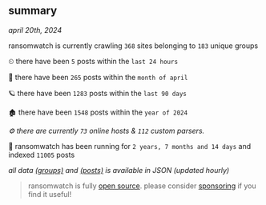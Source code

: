 
## summary
_april 20th, 2024_

ransomwatch is currently crawling `368` sites belonging to `183` unique groups

⏲ there have been `5` posts within the `last 24 hours`

🦈 there have been `265` posts within the `month of april`

🪐 there have been `1283` posts within the `last 90 days`

🏚 there have been `1548` posts within the `year of 2024`

_⚙️ there are currently `73` online hosts & `112` custom parsers._

🦕 ransomwatch has been running for `2 years, 7 months and 14 days` and indexed `11005` posts

_all data  [(groups)](http://ransomwhat.telemetry.ltd/groups) and [(posts)](http://ransomwhat.telemetry.ltd/posts) is available in JSON (updated hourly)_

> ransomwatch is fully [open source](https://github.com/joshhighet/ransomwatch#ransomwatch--). please consider [sponsoring](https://github.com/sponsors/joshhighet) if you find it useful!
